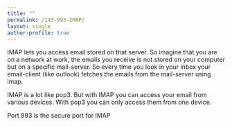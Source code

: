 ```yaml
---
title: ""
permalink: /143-993-IMAP/
layout: single
author-profile: true
---
```


IMAP lets you access email stored on that server. So imagine that you are on a network at work, the emails you receive is not stored on your computer but on a specific mail-server. So every time you look in your inbox your email-client (like outlook) fetches the emails from the mail-server using imap.

IMAP is a lot like pop3. But with IMAP you can access your email from various devices. With pop3 you can only access them from one device.

Port 993 is the secure port for IMAP

